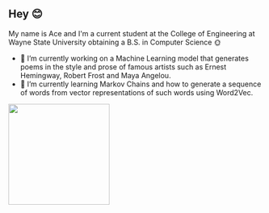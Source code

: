 
## Hey :blush:
My name is Ace and I'm a current student at the College of Engineering at Wayne State University obtaining a B.S. in Computer Science :sun_with_face:
  
- :scroll: I’m currently working on a Machine Learning model that generates poems in the style and prose of famous artists such as Ernest Hemingway, Robert Frost and Maya Angelou. 
- 🌱 I’m currently learning Markov Chains and how to generate a sequence of words from vector representations of such words using Word2Vec. 

 <img src="https://media.giphy.com/media/v1.Y2lkPTc5MGI3NjExOWdvaG1uNXdhOWpjMG1vZWw2c21nNXcwbmFqa28wN3diZTFnNmk1NSZlcD12MV9pbnRlcm5hbF9naWZfYnlfaWQmY3Q9Zw/3oKIPnAiaMCws8nOsE/giphy.gif" width="200" />
